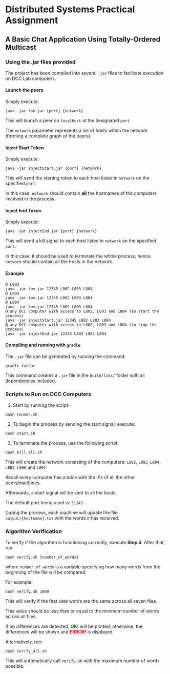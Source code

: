 # Distributed Systems Practical Assignment
## A Basic Chat Application Using Totally-Ordered Multicast


### Using the .jar files provided

The project has been compiled into several ```.jar``` files to facilitate execution on DCC Lab computers.


#### Launch the peers

Simply execute:

```
java -jar tom.jar {port} {network}
```

This will launch a peer on ```localhost``` at the designated ```port```.

The ```network``` parameter represents a list of hosts within the network (forming a complete graph of the peers).


#### Inject Start Token

Simply execute:

```
java -jar injectStart.jar {port} {network}
```

This will send the starting token to each host listed in ```network``` on the specified ```port```.

In this case, ```network``` should contain **all** the hostnames of the computers involved in the process.


#### Inject End Token

Simply execute:

```
java -jar injectEnd.jar {port} {network}
```

This will send a kill signal to each host listed in ```network``` on the specified ```port```.

In this case, it should be used to terminate the whole process, hence ```network``` should contain all the hosts in the network.

#### Example

```
@ L802
java -jar tom.jar 12345 L802 L803 L804
@ L803
java -jar tom.jar 12345 L802 L803 L804
@ L804
java -jar tom.jar 12345 L802 L803 L804
@ any DCC computer with access to L802, L803 and L804 (to start the process)
java -jar injectStart.jar 12345 L802 L803 L804
@ any DCC computer with access to L802, L803 and L804 (to stop the process)
java -jar injectEnd.jar 12345 L802 L803 L804
```

#### Compiling and running with ```gradle``` 

The ```.jar``` file can be generated by running the command:

```
gradle fatJar
```

This command creates a ```.jar``` file in the ```build/libs/``` folder with all dependencies included.

### Scripts to Run on DCC Computers

1. Start by running the script:

```
bash runner.sh
``` 

2. To begin the process by sending the start signal, execute:

```
bash start.sh
```

3. To terminate the process, use the following script:


 ``` 
 bash kill_all.sh
 ```

This will create the network consisting of the computers: ```L802```, ```L803```, ```L804```, ```L805```, ```L806``` and ```L807```. 

Recall every computer has a table with the IPs of all the other peers/machines.

Afterwards, a start signal will be sent to all the hosts.

The default port being used is: ```51243```

During the process, each machine will update the file ```output/{hostname}.txt``` with the words it has received.

### Algorithm Verification

To verify if the algorithm is functioning correctly, execute **Step 3**. After that, run:

```
bash verify.sh {number_of_words}
```

where ```number_of_words``` is a variable specifying how many words from the beginning of the file will be compared.

For example: 

```
bash verify.sh 1000
```

This will verify if the first ```1000``` words are the same across all seven files. 

This value should be less than or equal to the minimum number of words across all files. 

If no differences are detected, <span style="color: green; font-weight: bold">OK!</span> will be printed; otherwise, the differences will be shown and <span style="color: red; font-weight: bold">ERROR!</span> is displayed.

Alternatively, run:

```
bash verify_all.sh 
```

This will automatically call ```verify.sh``` with the maximum number of words possible.
